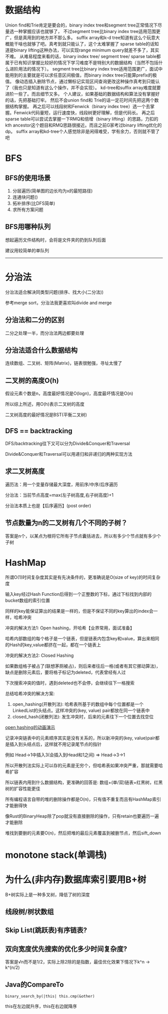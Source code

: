 # 数据结构

Union find和Trie肯定是要会的，binary index tree和segment tree正常情况下尽量选一种掌握应该也就够了，
不过segment tree比binary index tree适用范围更广，但是真用到的地方并不那么多。
suffix array和k-d tree知道有这么个玩意大概能干啥也就够了吧。真考到就只能认了，这个太难掌握了
sparse table的话知道是binary lifting这种办法，可以实现range minimum query就差不多了，其实不难。
从难易程度来看的话，binary index tree/ segment tree/ sparse table都属于已有知识掌握比较好的情况下学习难度不是特别大的数据结构（当然不包括什么进阶用法的情况下）。
segment tree比binary index tree适用范围更广，面试中能用到的主要就是可以求任意区间极值，而binary index tree只能算prefix的极值。
像动态插入删除节点，通过懒标记实现区间查询更改这种操作真考到只能认了（我也只是知道有这么个操作，并不会实现）。
kd-tree和suffix array难度就要进阶一些了。而且细节又多。
个人建议，如果基础的数据结构和算法没有掌握好的话，先把基础打牢。
然后不会union find和 Trie的话一定花时间先把这两个数据结构掌握。
再之后可以线段树和Fenwick（binary index tree）选一个去掌握。Fenwick代码量短，运行速度快，线段树更好理解，但是代码长。
再之后sparse table可以尝试去掌握一下RMQ和倍增（binary lifting）的思路，力扣的kth ancestor这个题目和RMQ思路很接近。而且之前G家考过binary lifting优化的dp。
suffix array和kd-tree个人感觉除非是闲得难受，学有余力，否则就不管了吧

# BFS

## BFS的使用场景

1. 分层遍历(简单图的边长均为x的最短路径)
2. 连通块问题()
3. 拓补排序(比DFS简单)
4. 求所有方案问题

## BFS用哪种队列

想起遍历文件结构时，会将是文件夹的扔到队列后面

建议用较简单的单队列

---

# 分治法

分治法适合解决同类型问题(排序、找大小(二分法))

参考merge sort，分治法我更喜欢叫divide and merge

## 分治法和二分的区别

二分之处理一半，而分治法两边都要处理

## 分治法适合什么数据结构

连续数组、二叉树、矩阵(Matrix)，链表很勉强，寻址太慢了

## 二叉树的高度O(h)

假设元素个数是n，高度最好情况是O(logn)，高度最坏情况是O(n)

所以综上所述，用O(h)表示二叉树的高度

二叉树高度的最好情况是BST(平衡二叉树)

## DFS == backtracking

DFS/backtracking往下又可以分为Divide&Conquer和Traversal

Divide&Conquer和Traversal可以用递归和非递归的两种实现方法

## 求二叉树高度

遍历法：用一个变量存储最大深度，用前序/中序/后序遍历

分治法：当前节点高度=max(左子树高度,右子树高度)+1

分治法本质上也是【后序遍历】(post order)

## 节点数量为n的二叉树有几个不同的子树？

答案是n个，以某点为根将它所有子节点囊括进去，所以有多少个节点就有多少个子树

# HashMap

所谓O(1)时间复杂度其实是有先决条件的，更准确说是O(size of key)的时间复杂度

输入key经过Hash Function后得到一个正整数的下标，通过下标找到内部的bucket数组的索引位置

同样的key能保证算出的结果是一样的，但是不保证不同的key算出的index会一样，哈希冲突

冲突的解决方法1: Open hashing，开哈希【业界常用，面试准备】

哈希内部数组的每个格子是一个链表，但是链表内包含key和value，算出来相同的Hash的key,value都挤在一起，都在一个链表上

冲突的解决方法2: Closed Hashing

如果数组格子被占了(联想茅厕被占)，则后来者往后一格(或者有其它挪动算法)，缺点是删除元素后，要将格子标记为deleted，代表曾经有人过

下次搜索冲突的值时，遇到deleted也不会停，会继续往下一格搜索

总结哈希冲突的解决方案:

1. open_hashing(开散列法): 哈希表所基于的数组中每个位置都是一个LinkedList的头结点。这样冲突的(key, value) pair都放在同一个链表中
2. closed_hash(闭散列法): 发生冲突时，后来的元素往下一个位置去找空位

[open hashing的动画演示](https://www.cs.usfca.edu/~galles/visualization/OpenHash.html)

记录冲突链表中的元素顺序其实是没有关系的，所以新冲突的(key, value)pair都是插入到头结点后，这样就不用记录尾节点的指针

例如 Head->1中插入3(会插入到Head和1之间)  =>  Head->3->1

所以开散列法实际上可以存的元素是无穷个，但哈希表如果冲突严重，那就需要哈希扩容

所以链表内用到什么数据结构，更准确的回答是: 数组+(单/双)链表+红黑树，红黑树的扩容性能更佳

所有编程语言自带的堆的删除操作都是O(n)，只有值不重复而且有HashMap索引才能删得快

像Rust的BinaryHeap除了pop就没有直接删除的操作，只有retain也要遍历一遍才能删除

堆找到要删的元素要O(n)，然后把堆的最后元素覆盖到被删节点，然后sift_down

# monotone stack(单调栈)

# 为什么(非内存)数据库索引要用B+树

B+树实际上是一种多叉树，降低了树的深度

## 线段树/树状数组

## Skip List(跳跃表)有序链表?

## 双向宽度优先搜索的优化多少时间复杂度?

答案是√n而不是1/2，实际上除2除的是指数，最佳优化效果下情况下k^n -> k^(n/2)

## Java的CompareTo

`binary_search_by(|this| this.cmp(&other)`

this在左边就升序，this在右边就降序